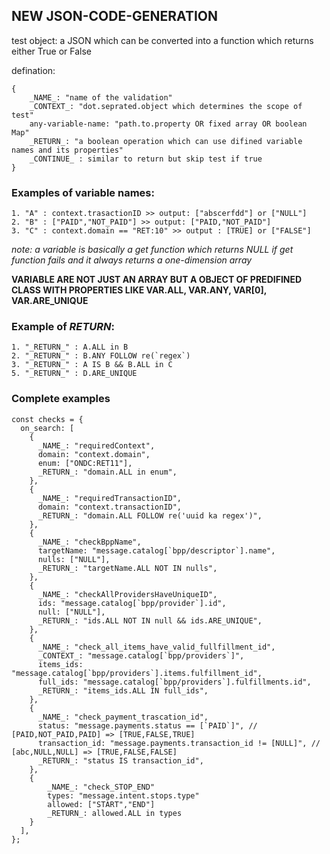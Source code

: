## NEW JSON-CODE-GENERATION

test object: a JSON which can be converted into a function which returns either True or False

defination:

```
{
    _NAME_: "name of the validation"
    _CONTEXT_: "dot.seprated.object which determines the scope of test"
    any-variable-name: "path.to.property OR fixed array OR boolean Map"
    _RETURN_: "a boolean operation which can use difined variable names and its properties"
    _CONTINUE_ : similar to return but skip test if true
}

```

### Examples of variable names:

```
1. "A" : context.trasactionID >> output: ["abscerfdd"] or ["NULL"]
2. "B" : ["PAID","NOT_PAID"] >> output: ["PAID,"NOT_PAID"]
3. "C" : context.domain == "RET:10" >> output : [TRUE] or ["FALSE"]
```

_note: a variable is basically a get function which returns NULL if get function fails
and it always returns a one-dimension array_

**VARIABLE ARE NOT JUST AN ARRAY BUT A OBJECT OF PREDIFINED CLASS WITH PROPERTIES LIKE VAR.ALL, VAR.ANY, VAR[0], VAR.ARE_UNIQUE**

### Example of _RETURN_:

```
1. "_RETURN_" : A.ALL in B
2. "_RETURN_" : B.ANY FOLLOW re(`regex`)
3. "_RETURN_" : A IS B && B.ALL in C
5. "_RETURN_" : D.ARE_UNIQUE
```

### Complete examples

```
const checks = {
  on_search: [
    {
      _NAME_: "requiredContext",
      domain: "context.domain",
      enum: ["ONDC:RET11"],
      _RETURN_: "domain.ALL in enum",
    },
    {
      _NAME_: "requiredTransactionID",
      domain: "context.transactionID",
      _RETURN_: "domain.ALL FOLLOW re('uuid ka regex')",
    },
    {
      _NAME_: "checkBppName",
      targetName: "message.catalog[`bpp/descriptor`].name",
      nulls: ["NULL"],
      _RETURN_: "targetName.ALL NOT IN nulls",
    },
    {
      _NAME_: "checkAllProvidersHaveUniqueID",
      ids: "message.catalog[`bpp/provider`].id",
      null: ["NULL"],
      _RETURN_: "ids.ALL NOT IN null && ids.ARE_UNIQUE",
    },
    {
      _NAME_: "check_all_items_have_valid_fullfillment_id",
      _CONTEXT_: "message.catalog[`bpp/providers`]",
      items_ids: "message.catalog[`bpp/providers`].items.fulfillment_id",
      full_ids: "message.catalog[`bpp/providers`].fulfillments.id",
      _RETURN_: "items_ids.ALL IN full_ids",
    },
    {
      _NAME_: "check_payment_trascation_id",
      status: "message.payments.status == [`PAID`]", // [PAID,NOT_PAID,PAID] => [TRUE,FALSE,TRUE]
      transaction_id: "message.payments.transaction_id != [NULL]", // [abc,NULL,NULL] => [TRUE,FALSE,FALSE]
      _RETURN_: "status IS transaction_id",
    },
    {
        _NAME_: "check_STOP_END"
        types: "message.intent.stops.type"
        allowed: ["START","END"]
        _RETURN_: allowed.ALL in types
    }
  ],
};
```
